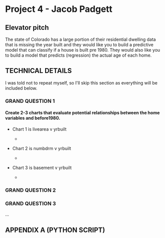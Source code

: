 # Project 4 - Jacob Padgett

## Elevator pitch

The state of Colorado has a large portion of their residential dwelling data that is missing the year built and they would like you to build a predictive model that can classify if a house is built pre 1980. They would also like you to build a model that predicts (regression) the actual age of each home.

## TECHNICAL DETAILS

I was told not to repeat myself, so I'll skip this section as everything will be included below.

### GRAND QUESTION 1

#### Create 2-3 charts that evaluate potential relationships between the home variables and before1980.

* Chart 1 is livearea v yrbuilt

  - ![]()

* Chart 2 is numbdrm v yrbuilt

  - ![]()

* Chart 3 is basement v yrbuilt

  - ![]()


### GRAND QUESTION 2

### GRAND QUESTION 3

...

## APPENDIX A (PYTHON SCRIPT)

```python

```